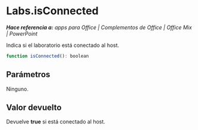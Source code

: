 
# <a name="labs.isconnected"></a>Labs.isConnected

 _**Hace referencia a:** apps para Office | Complementos de Office | Office Mix | PowerPoint_

Indica si el laboratorio está conectado al host.

```js
function isConnected(): boolean
```


## <a name="parameters"></a>Parámetros

Ninguno.


## <a name="return-value"></a>Valor devuelto

Devuelve **true** si está conectado al host.

